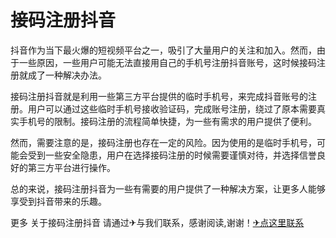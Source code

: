 # 接码注册抖音

抖音作为当下最火爆的短视频平台之一，吸引了大量用户的关注和加入。然而，由于一些原因，一些用户可能无法直接用自己的手机号注册抖音账号，这时候接码注册就成了一种解决办法。

接码注册抖音就是利用一些第三方平台提供的临时手机号，来完成抖音账号的注册。用户可以通过这些临时手机号接收验证码，完成账号注册，绕过了原本需要真实手机号的限制。接码注册的流程简单快捷，为一些有需求的用户提供了便利。

然而，需要注意的是，接码注册也存在一定的风险。因为使用的是临时手机号，可能会受到一些安全隐患，用户在选择接码注册的时候需要谨慎对待，并选择信誉良好的第三方平台进行操作。

总的来说，接码注册抖音为一些有需要的用户提供了一种解决方案，让更多人能够享受到抖音带来的乐趣。

更多 关于接码注册抖音 请通过✈与我们联系，感谢阅读,谢谢！[✈点这里联系](https://ww.k02.cc)